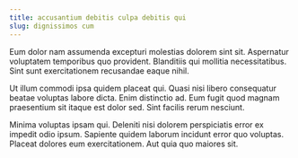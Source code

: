 ```yaml
---
title: accusantium debitis culpa debitis qui
slug: dignissimos cum
---
```


Eum dolor nam assumenda excepturi molestias dolorem sint sit. Aspernatur voluptatem temporibus quo provident. Blanditiis qui mollitia necessitatibus. Sint sunt exercitationem recusandae eaque nihil.

Ut illum commodi ipsa quidem placeat qui. Quasi nisi libero consequatur beatae voluptas labore dicta. Enim distinctio ad. Eum fugit quod magnam praesentium sit itaque est dolor sed. Sint facilis rerum nesciunt.

Minima voluptas ipsam qui. Deleniti nisi dolorem perspiciatis error ex impedit odio ipsum. Sapiente quidem laborum incidunt error quo voluptas. Placeat dolores eum exercitationem. Aut quia quo maiores sit.
